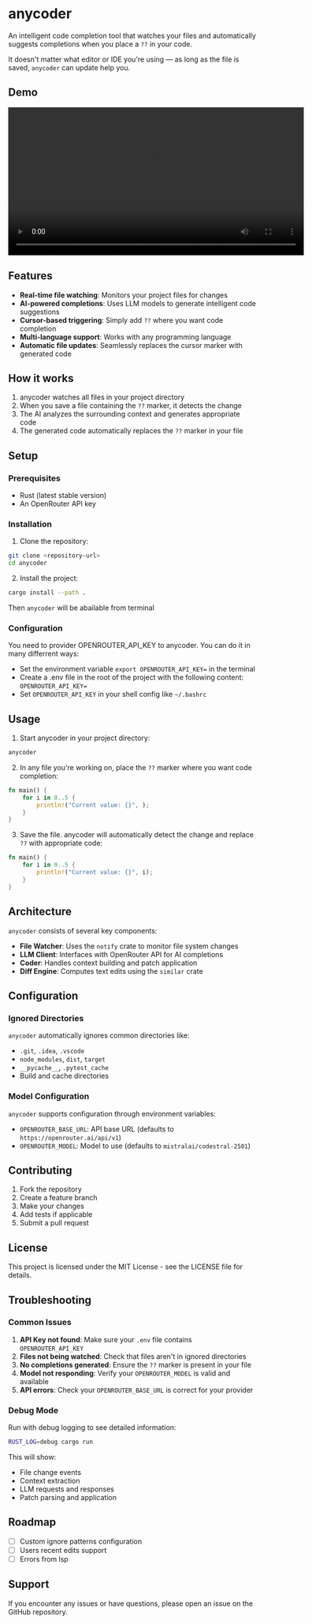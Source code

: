 # anycoder

An intelligent code completion tool that watches your files and automatically suggests completions when you place a `??` in your code.  

It doesn't matter what editor or IDE you're using — as long as the file is saved, `anycoder` can update help you.

## Demo 

<video src="assets/demo.mp4" controls width="600">
  Your browser does not support the video tag.
</video>


## Features

- **Real-time file watching**: Monitors your project files for changes
- **AI-powered completions**: Uses LLM models to generate intelligent code suggestions
- **Cursor-based triggering**: Simply add `??` where you want code completion
- **Multi-language support**: Works with any programming language
- **Automatic file updates**: Seamlessly replaces the cursor marker with generated code

## How it works

1. anycoder watches all files in your project directory
2. When you save a file containing the `??` marker, it detects the change
3. The AI analyzes the surrounding context and generates appropriate code
4. The generated code automatically replaces the `??` marker in your file

## Setup

### Prerequisites

- Rust (latest stable version)
- An OpenRouter API key

### Installation

1. Clone the repository:
```bash
git clone <repository-url>
cd anycoder
```
2. Install the project:
```bash
cargo install --path .
```
Then `anycoder` will be abailable from terminal

### Configuration
You need to provider OPENROUTER_API_KEY to anycoder.
You can do it in many differrent ways:
- Set the environment variable `export OPENROUTER_API_KEY=` in the terminal 
- Create a .env file in the root of the project with the following content: `OPENROUTER_API_KEY=`
- Set `OPENROUTER_API_KEY` in your shell config like `~/.bashrc`

## Usage

1. Start anycoder in your project directory:
```bash
anycoder
```

2. In any file you're working on, place the `??` marker where you want code completion:

```rust
fn main() {
    for i in 0..5 {
        println!("Current value: {}", );
    }
}
```

3. Save the file. anycoder will automatically detect the change and replace `??` with appropriate code:

```rust
fn main() {
    for i in 0..5 {
        println!("Current value: {}", i);
    }
}
```

## Architecture

`anycoder` consists of several key components:

- **File Watcher**: Uses the `notify` crate to monitor file system changes
- **LLM Client**: Interfaces with OpenRouter API for AI completions
- **Coder**: Handles context building and patch application
- **Diff Engine**: Computes text edits using the `similar` crate

## Configuration

### Ignored Directories

`anycoder` automatically ignores common directories like:
- `.git`, `.idea`, `.vscode`
- `node_modules`, `dist`, `target`
- `__pycache__`, `.pytest_cache`
- Build and cache directories

### Model Configuration

`anycoder` supports configuration through environment variables:

- `OPENROUTER_BASE_URL`: API base URL (defaults to `https://openrouter.ai/api/v1`)
- `OPENROUTER_MODEL`: Model to use (defaults to `mistralai/codestral-2501`)

## Contributing

1. Fork the repository
2. Create a feature branch
3. Make your changes
4. Add tests if applicable
5. Submit a pull request

## License

This project is licensed under the MIT License - see the LICENSE file for details.

## Troubleshooting

### Common Issues

1. **API Key not found**: Make sure your `.env` file contains `OPENROUTER_API_KEY`
2. **Files not being watched**: Check that files aren't in ignored directories
3. **No completions generated**: Ensure the `??` marker is present in your file
4. **Model not responding**: Verify your `OPENROUTER_MODEL` is valid and available
5. **API errors**: Check your `OPENROUTER_BASE_URL` is correct for your provider

### Debug Mode

Run with debug logging to see detailed information:

```bash
RUST_LOG=debug cargo run
```

This will show:
- File change events
- Context extraction
- LLM requests and responses
- Patch parsing and application

## Roadmap

- [ ] Custom ignore patterns configuration
- [ ] Users recent edits support 
- [ ] Errors from lsp 

## Support

If you encounter any issues or have questions, please open an issue on the GitHub repository.